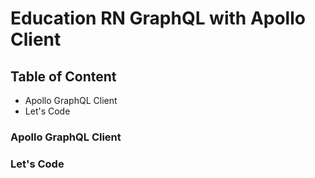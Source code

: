 # Education RN GraphQL with Apollo Client

## Table of Content

- Apollo GraphQL Client
- Let's Code

### Apollo GraphQL Client

### Let's Code
